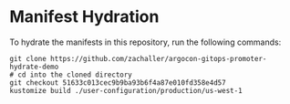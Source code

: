 # Manifest Hydration

To hydrate the manifests in this repository, run the following commands:

```shell
git clone https://github.com/zachaller/argocon-gitops-promoter-hydrate-demo
# cd into the cloned directory
git checkout 51633c013cec9b9ba93b6f4a87e010fd358e4d57
kustomize build ./user-configuration/production/us-west-1
```
